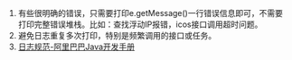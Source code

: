 1. 有些很明确的错误，只需要打印e.getMessage()一行错误信息即可，不需要打印完整错误堆栈。比如：查找浮动IP报错，icos接口调用超时问题。
2. 避免日志重复多次打印，特别是频繁调用的接口或任务。
3. [日志规范-阿里巴巴Java开发手册](https://www.cntofu.com/book/78/p3c-gitbook/异常日志/日志规约.md)